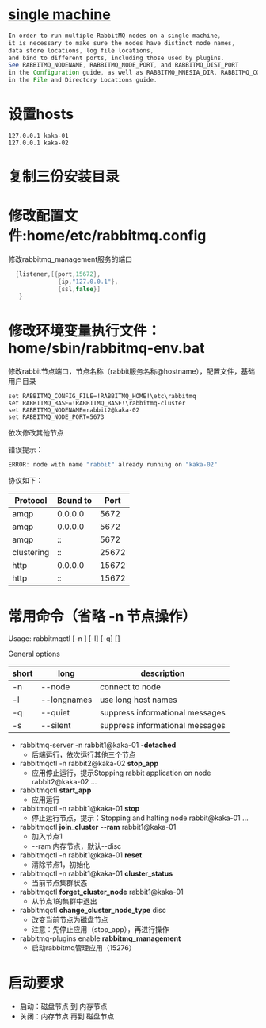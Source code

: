 # [single machine](https://www.rabbitmq.com/clustering.html)
```java
In order to run multiple RabbitMQ nodes on a single machine, 
it is necessary to make sure the nodes have distinct node names, 
data store locations, log file locations, 
and bind to different ports, including those used by plugins. 
See RABBITMQ_NODENAME, RABBITMQ_NODE_PORT, and RABBITMQ_DIST_PORT 
in the Configuration guide, as well as RABBITMQ_MNESIA_DIR, RABBITMQ_CONFIG_FILE, and RABBITMQ_LOG_BASE
in the File and Directory Locations guide.
```



# 设置hosts
```properties
127.0.0.1 kaka-01
127.0.0.1 kaka-02
```

# 复制三份安装目录

# 修改配置文件:home/etc/rabbitmq.config

修改rabbitmq_management服务的端口

```java
  {listener,[{port,15672},
              {ip,"127.0.0.1"},
              {ssl,false}]
   }
```

# 修改环境变量执行文件：home/sbin/rabbitmq-env.bat

修改rabbit节点端口，节点名称（rabbit服务名称@hostname），配置文件，基础用户目录

```properties
set RABBITMQ_CONFIG_FILE=!RABBITMQ_HOME!\etc\rabbitmq
set RABBITMQ_BASE=!RABBITMQ_BASE!\rabbitmq-cluster
set RABBITMQ_NODENAME=rabbit2@kaka-02
set RABBITMQ_NODE_PORT=5673
```

依次修改其他节点

错误提示：

```java
ERROR: node with name "rabbit" already running on "kaka-02"
```

协议如下：

| Protocol   | Bound to | Port  |
| ---------- | -------- | ----- |
| amqp       | 0.0.0.0  | 5672  |
| amqp       | 0.0.0.0  | 5672  |
| amqp       | ::       | 5672  |
| clustering | ::       | 25672 |
| http       | 0.0.0.0  | 15672 |
| http       | ::       | 15672 |



# 常用命令（省略 -n 节点操作）

Usage:
rabbitmqctl [-n <node>] [-l] [-q] <command> [<command options>]

General options

| short            | long          | description                    |
| -----------------|---------------|------------                    |
| -n <node>        | --node <node> | connect to node <node>         |
| -l               | --longnames   | use long host names            |
| -q               | --quiet       | suppress informational messages|
| -s               | --silent      | suppress informational messages|
                                   

- rabbitmq-server  -n rabbit1@kaka-01 -**detached** 
  - 后端运行，依次运行其他三个节点
- rabbitmqctl  -n rabbit2@kaka-02 **stop_app**
  - 应用停止运行，提示Stopping rabbit application on node rabbit2@kaka-02 ...
- rabbitmqctl **start_app**
  - 应用运行
- rabbitmqctl -n rabbit1@kaka-01 **stop**
  - 停止运行节点，提示：Stopping and halting node rabbit@kaka-01 ...
- rabbitmqctl **join_cluster** **--ram** rabbit1@kaka-01
  - 加入节点1
  -  --ram 内存节点，默认--disc
- rabbitmqctl -n rabbit1@kaka-01 **reset**
  - 清除节点1，初始化
- rabbitmqctl  -n rabbit1@kaka-01 **cluster_status**
  - 当前节点集群状态
- rabbitmqctl  **forget_cluster_node** rabbit1@kaka-01
  - 从节点1的集群中退出
- rabbitmqctl **change_cluster_node_type** disc
  - 改变当前节点为磁盘节点
  - 注意：先停止应用（stop_app），再进行操作
- rabbitmq-plugins enable **rabbitmq_management**
  - 启动rabbitmq管理应用（15276）
# 启动要求
  - 启动：磁盘节点 到 内存节点
  - 关闭：内存节点 再到 磁盘节点
